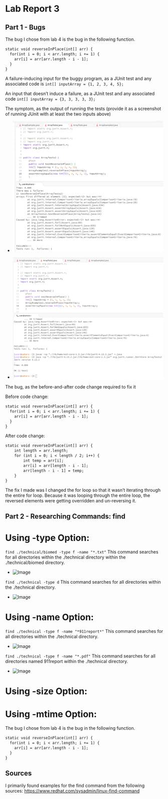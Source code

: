 # Lab Report 3

## Part 1 - Bugs
The bug I chose from lab 4 is the bug in the following function.

```
static void reverseInPlace(int[] arr) {
  for(int i = 0; i < arr.length; i += 1) {
    arr[i] = arr[arr.length - i - 1];
  }
}
```

A failure-inducing input for the buggy program, as a JUnit test and any associated code is ```int[] inputArray = {1, 2, 3, 4, 5};```

An input that doesn’t induce a failure, as a JUnit test and any associated code ```int[] inputArray = {3, 3, 3, 3, 3}; ```

The symptom, as the output of running the tests (provide it as a screenshot of running JUnit with at least the two inputs above) 
- ![Image](fail.png)  

- ![Image](success.png)  


The bug, as the before-and-after code change required to fix it 

Before code change:
``` 
static void reverseInPlace(int[] arr) {
  for(int i = 0; i < arr.length; i += 1) {
    arr[i] = arr[arr.length - i - 1];
  }
}
```

After code change:
```
static void reverseInPlace(int[] arr) {
    int length = arr.length;
    for (int i = 0; i < length / 2; i++) {
        int temp = arr[i];
        arr[i] = arr[length - i - 1];
        arr[length - i - 1] = temp;
    }
}
```
The fix I made was I changed the for loop so that it wasn’t iterating through the entire for loop. Because it was looping through the entire loop, the reversed elements were getting overridden and un-reversing it.

## Part 2 - Researching Commands: find
# Using -type Option:
```find ./technical/biomed -type f -name "*.txt"```
This command searches for all directories within the ./technical directory within the ./technical/biomed directory.
- ![Image](find-example.png)

```find ./technical -type d```
This command searches for all directories within the ./technical directory.
- ![Image](directory.png)

# Using -name Option:
```find ./technical -type f -name "*911report*"```
This command searches for all directories within the ./technical directory.
- ![Image](911report.png)

```find ./technical -type f -name "*.pdf"```
This command searches for all directories named 911report within the ./technical directory.
- ![Image](pdf.png)

# Using -size Option:

# Using -mtime Option:

The bug I chose from lab 4 is the bug in the following function.

```
static void reverseInPlace(int[] arr) {
  for(int i = 0; i < arr.length; i += 1) {
    arr[i] = arr[arr.length - i - 1];
  }
}
```

## Sources
I primarily found examples for the find command from the following sources:
https://www.redhat.com/sysadmin/linux-find-command
